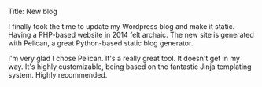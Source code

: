 Title: New blog

I finally took the time to update my Wordpress blog and make it static. Having a PHP-based website in 2014 felt archaic. The new site is generated with Pelican, a great Python-based static blog generator.

I'm very glad I chose Pelican. It's a really great tool. It doesn't get in my way. It's highly customizable, being based on the fantastic Jinja templating system. Highly recommended.
